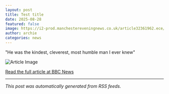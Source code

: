 ```yaml
---
layout: post
title: Test title
date: 2025-08-28
featured: false
image: https://i2-prod.manchestereveningnews.co.uk/article32361962.ece/ALTERNATES/s1200/0_Tim-McCarthy.jpg
author: archie
categories: news
---
```


"He was the kindest, cleverest, most humble man I ever knew"

![Article Image](https://i2-prod.manchestereveningnews.co.uk/article32361962.ece/ALTERNATES/s1200/0_Tim-McCarthy.jpg)

[Read the full article at BBC News](https://www.manchestereveningnews.co.uk/news/greater-manchester-news/pub-host-special-viewing-chase-32361798)

---
*This post was automatically generated from RSS feeds.*
  
